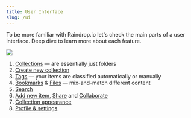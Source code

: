 ```yaml
---
title: User Interface
slug: /ui
---
```


To be more familiar with Raindrop.io let's check the main parts of a user interface. Deep dive to learn more about each feature.

![](ui.jpg)

1. [Collections](../collections/index.md) &mdash; are essentially just folders
2. [Create new collection](../collections/index.md#create-a-collection)
3. [Tags](../tags/index.md) &mdash; your items are classified automatically or manually
4. [Bookmarks](../bookmarks/index.md) & [Files](/files) &mdash; mix-and-match different content
5. [Search](../search/index.md)
6. [Add new item](../bookmarks/index.md#add-new-bookmark), [Share](../public-page/index.md) and [Collaborate](../collaboration/index.md)
7. [Collection appearance](../bookmarks/index.md#appearance)
8. [Profile & settings](../../getting-started/account-settings.md)
